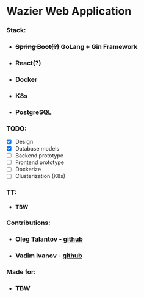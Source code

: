 # Wazier Web Application
### Stack:
- ### ~~Spring Boot(?)~~ GoLang + Gin Framework
- ### React(?)
- ### Docker
- ### K8s
- ### PostgreSQL

### TODO:
- [x] Design
- [x] Database models
- [ ] Backend prototype
- [ ] Frontend prototype
- [ ] Dockerize
- [ ] Clusterization (K8s)

### TT:
- #### TBW


### Contributions:
- ### Oleg Talantov - [github](github.com/winterka/)
- ### Vadim Ivanov - [github](https://github.com/Ze1n) 
### Made for:
- ### TBW
